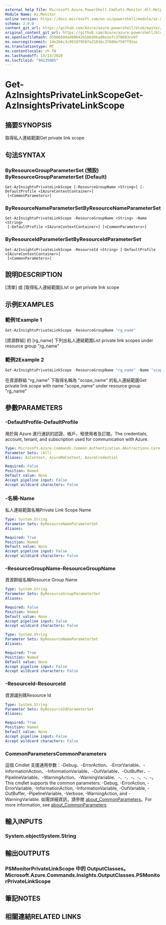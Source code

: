 ```yaml
---
external help file: Microsoft.Azure.PowerShell.Cmdlets.Monitor.dll-Help.xml
Module Name: Az.Monitor
online version: https://docs.microsoft.com/en-us/powershell/module/az.monitor/get-azinsightsprivatelinkscope
schema: 2.0.0
content_git_url: https://github.com/Azure/azure-powershell/blob/master/src/Monitor/Monitor/help/Get-AzInsightsPrivateLinkScope.md
original_content_git_url: https://github.com/Azure/azure-powershell/blob/master/src/Monitor/Monitor/help/Get-AzInsightsPrivateLinkScope.md
ms.openlocfilehash: d5986694ad0064265bbd4bad6e1efc378683ce97
ms.sourcegitcommit: 1de2b6c3c99197958fa2101bc37680e7507f91ac
ms.translationtype: MT
ms.contentlocale: zh-TW
ms.lasthandoff: 10/13/2020
ms.locfileid: "94135885"
---
```

# <span data-ttu-id="4dfd0-101">Get-AzInsightsPrivateLinkScope</span><span class="sxs-lookup"><span data-stu-id="4dfd0-101">Get-AzInsightsPrivateLinkScope</span></span>

## <span data-ttu-id="4dfd0-102">摘要</span><span class="sxs-lookup"><span data-stu-id="4dfd0-102">SYNOPSIS</span></span>
<span data-ttu-id="4dfd0-103">取得私人連結範圍</span><span class="sxs-lookup"><span data-stu-id="4dfd0-103">Get private link scope</span></span>

## <span data-ttu-id="4dfd0-104">句法</span><span class="sxs-lookup"><span data-stu-id="4dfd0-104">SYNTAX</span></span>

### <span data-ttu-id="4dfd0-105">ByResourceGroupParameterSet (預設) </span><span class="sxs-lookup"><span data-stu-id="4dfd0-105">ByResourceGroupParameterSet (Default)</span></span>
```
Get-AzInsightsPrivateLinkScope [-ResourceGroupName <String>] [-DefaultProfile <IAzureContextContainer>]
 [<CommonParameters>]
```

### <span data-ttu-id="4dfd0-106">ByResourceNameParameterSet</span><span class="sxs-lookup"><span data-stu-id="4dfd0-106">ByResourceNameParameterSet</span></span>
```
Get-AzInsightsPrivateLinkScope -ResourceGroupName <String> -Name <String>
 [-DefaultProfile <IAzureContextContainer>] [<CommonParameters>]
```

### <span data-ttu-id="4dfd0-107">ByResourceIdParameterSet</span><span class="sxs-lookup"><span data-stu-id="4dfd0-107">ByResourceIdParameterSet</span></span>
```
Get-AzInsightsPrivateLinkScope -ResourceId <String> [-DefaultProfile <IAzureContextContainer>]
 [<CommonParameters>]
```

## <span data-ttu-id="4dfd0-108">說明</span><span class="sxs-lookup"><span data-stu-id="4dfd0-108">DESCRIPTION</span></span>
<span data-ttu-id="4dfd0-109">[清單] 或 [取得私人連結範圍]</span><span class="sxs-lookup"><span data-stu-id="4dfd0-109">List or get private link scope</span></span> 

## <span data-ttu-id="4dfd0-110">示例</span><span class="sxs-lookup"><span data-stu-id="4dfd0-110">EXAMPLES</span></span>

### <span data-ttu-id="4dfd0-111">範例1</span><span class="sxs-lookup"><span data-stu-id="4dfd0-111">Example 1</span></span>
```powershell
Get-AzInsightsPrivateLinkScope -ResourceGroupName "rg_name"
```

<span data-ttu-id="4dfd0-112">[資源群組] 的 [rg_name] 下列出私人連結範圍</span><span class="sxs-lookup"><span data-stu-id="4dfd0-112">List private link scopes under resource group "rg_name"</span></span>

### <span data-ttu-id="4dfd0-113">範例2</span><span class="sxs-lookup"><span data-stu-id="4dfd0-113">Example 2</span></span>
```powershell
Get-AzInsightsPrivateLinkScope -ResourceGroupName "rg_name" -Name "scope_name"
```

<span data-ttu-id="4dfd0-114">在資源群組 "rg_name" 下取得名稱為 "scope_name" 的私人連結範圍</span><span class="sxs-lookup"><span data-stu-id="4dfd0-114">Get private link scope with name "scope_name" under resource group "rg_name"</span></span>

## <span data-ttu-id="4dfd0-115">參數</span><span class="sxs-lookup"><span data-stu-id="4dfd0-115">PARAMETERS</span></span>

### <span data-ttu-id="4dfd0-116">-DefaultProfile</span><span class="sxs-lookup"><span data-stu-id="4dfd0-116">-DefaultProfile</span></span>
<span data-ttu-id="4dfd0-117">用於與 Azure 進行通訊的認證、帳戶、租使用者及訂閱。</span><span class="sxs-lookup"><span data-stu-id="4dfd0-117">The credentials, account, tenant, and subscription used for communication with Azure.</span></span>

```yaml
Type: Microsoft.Azure.Commands.Common.Authentication.Abstractions.Core.IAzureContextContainer
Parameter Sets: (All)
Aliases: AzContext, AzureRmContext, AzureCredential

Required: False
Position: Named
Default value: None
Accept pipeline input: False
Accept wildcard characters: False
```

### <span data-ttu-id="4dfd0-118">-名稱</span><span class="sxs-lookup"><span data-stu-id="4dfd0-118">-Name</span></span>
<span data-ttu-id="4dfd0-119">私人連結範圍名稱</span><span class="sxs-lookup"><span data-stu-id="4dfd0-119">Private Link Scope Name</span></span>

```yaml
Type: System.String
Parameter Sets: ByResourceNameParameterSet
Aliases:

Required: True
Position: Named
Default value: None
Accept pipeline input: False
Accept wildcard characters: False
```

### <span data-ttu-id="4dfd0-120">-ResourceGroupName</span><span class="sxs-lookup"><span data-stu-id="4dfd0-120">-ResourceGroupName</span></span>
<span data-ttu-id="4dfd0-121">資源群組名稱</span><span class="sxs-lookup"><span data-stu-id="4dfd0-121">Resource Group Name</span></span>

```yaml
Type: System.String
Parameter Sets: ByResourceGroupParameterSet
Aliases:

Required: False
Position: Named
Default value: None
Accept pipeline input: False
Accept wildcard characters: False
```

```yaml
Type: System.String
Parameter Sets: ByResourceNameParameterSet
Aliases:

Required: True
Position: Named
Default value: None
Accept pipeline input: False
Accept wildcard characters: False
```

### <span data-ttu-id="4dfd0-122">-ResourceId</span><span class="sxs-lookup"><span data-stu-id="4dfd0-122">-ResourceId</span></span>
<span data-ttu-id="4dfd0-123">資源識別碼</span><span class="sxs-lookup"><span data-stu-id="4dfd0-123">Resource Id</span></span>

```yaml
Type: System.String
Parameter Sets: ByResourceIdParameterSet
Aliases:

Required: True
Position: Named
Default value: None
Accept pipeline input: False
Accept wildcard characters: False
```

### <span data-ttu-id="4dfd0-124">CommonParameters</span><span class="sxs-lookup"><span data-stu-id="4dfd0-124">CommonParameters</span></span>
<span data-ttu-id="4dfd0-125">這個 Cmdlet 支援通用參數：-Debug、-ErrorAction、-ErrorVariable、-InformationAction、-InformationVariable、-OutVariable、-OutBuffer、-PipelineVariable、-WarningAction、-WarningVariable、-、-、-、-、-、-。</span><span class="sxs-lookup"><span data-stu-id="4dfd0-125">This cmdlet supports the common parameters: -Debug, -ErrorAction, -ErrorVariable, -InformationAction, -InformationVariable, -OutVariable, -OutBuffer, -PipelineVariable, -Verbose, -WarningAction, and -WarningVariable.</span></span> <span data-ttu-id="4dfd0-126">如需詳細資訊，請參閱 [about_CommonParameters](http://go.microsoft.com/fwlink/?LinkID=113216)。</span><span class="sxs-lookup"><span data-stu-id="4dfd0-126">For more information, see [about_CommonParameters](http://go.microsoft.com/fwlink/?LinkID=113216).</span></span>

## <span data-ttu-id="4dfd0-127">輸入</span><span class="sxs-lookup"><span data-stu-id="4dfd0-127">INPUTS</span></span>

### <span data-ttu-id="4dfd0-128">System.object</span><span class="sxs-lookup"><span data-stu-id="4dfd0-128">System.String</span></span>

## <span data-ttu-id="4dfd0-129">輸出</span><span class="sxs-lookup"><span data-stu-id="4dfd0-129">OUTPUTS</span></span>

### <span data-ttu-id="4dfd0-130">PSMonitorPrivateLinkScope 中的 OutputClasses。</span><span class="sxs-lookup"><span data-stu-id="4dfd0-130">Microsoft.Azure.Commands.Insights.OutputClasses.PSMonitorPrivateLinkScope</span></span>

## <span data-ttu-id="4dfd0-131">筆記</span><span class="sxs-lookup"><span data-stu-id="4dfd0-131">NOTES</span></span>

## <span data-ttu-id="4dfd0-132">相關連結</span><span class="sxs-lookup"><span data-stu-id="4dfd0-132">RELATED LINKS</span></span>
